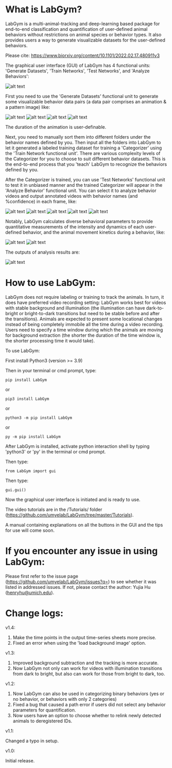 # What is LabGym?

LabGym is a multi-animal-tracking and deep-learning based package for end-to-end classification and quantification of user-defined animal behaviors without restrictions on animal species or behavior types. It also provides users a way to generate visualizable datasets for the user-defined behaviors.

Please cite:
https://www.biorxiv.org/content/10.1101/2022.02.17.480911v3






The graphical user interface (GUI) of LabGym has 4 functional units: 'Generate Datasets', 'Train Networks', 'Test Networks', and 'Analyze Behaviors':

![alt text](https://github.com/yujiahu415/LabGym/blob/3cac15a69c386673853d91a93f73818f35726e71/Examples/Graphical_user_interface.png)






First you need to use the 'Generate Datasets' functional unit to generate some visualizable behavior data pairs (a data pair comprises an animation & a pattern image) like:

![alt text](https://github.com/yujiahu415/LabGym/blob/a9c77cd1f25ca1edc97aadb2257dd8fc0552483d/Examples/Larvae.gif)
![alt text](https://github.com/yujiahu415/LabGym/blob/4484050e52480cdc0e0611eaff3545dfedf03908/Examples/Flies.gif)
![alt text](https://github.com/yujiahu415/LabGym/blob/6ea290e8b86b30ae882631a8301ef6c80545f802/Examples/Mice.gif)
![alt text](https://github.com/yujiahu415/LabGym/blob/6ea290e8b86b30ae882631a8301ef6c80545f802/Examples/Rats.gif)






The duration of the animation is user-definable.

Next, you need to manually sort them into different folders under the behavior names defined by you. Then input all the folders into LabGym to let it generated a labeled training dataset for training a 'Categorizer' using the 'Train Network functional unit'. There are various complexity levels of the Categorizer for you to choose to suit different behavior datasets. This is the end-to-end process that you 'teach' LabGym to recognize the behaviors defined by you. 

After the Categorizer is trained, you can use 'Test Networks' functional unit to test it in unbiased manner and the trained Categorizer will appear in the 'Analyze Behavior' functional unit. You can select it to analyze behavior videos and output annotated videos with behavior names (and %confidence) in each frame, like:

![alt text](https://github.com/yujiahu415/LabGym/blob/6ea290e8b86b30ae882631a8301ef6c80545f802/Examples/Categorizer_larvae.gif)
![alt text](https://github.com/yujiahu415/LabGym/blob/6ea290e8b86b30ae882631a8301ef6c80545f802/Examples/Categorizer_mice_1.gif)
![alt text](https://github.com/yujiahu415/LabGym/blob/6ea290e8b86b30ae882631a8301ef6c80545f802/Examples/Categorizer_mice_2.gif)
![alt text](https://github.com/yujiahu415/LabGym/blob/6ea290e8b86b30ae882631a8301ef6c80545f802/Examples/Categorizer_rats_1.gif)
![alt text](https://github.com/yujiahu415/LabGym/blob/6ea290e8b86b30ae882631a8301ef6c80545f802/Examples/Categorizer_rats_2.gif)






Notably, LabGym calculates diverse behavioral parameters to provide quantitative measurements of the intensity and dynamics of each user-defined behavior, and the animal movement kinetics during a behavior, like:

![alt text](https://github.com/yujiahu415/LabGym/blob/6ea290e8b86b30ae882631a8301ef6c80545f802/Examples/Quantify%20behavior_1.jpg)
![alt text](https://github.com/yujiahu415/LabGym/blob/6ea290e8b86b30ae882631a8301ef6c80545f802/Examples/Quantify%20behavior_2.jpg)






The outputs of analysis results are:

![alt text](https://github.com/yujiahu415/LabGym/blob/6ea290e8b86b30ae882631a8301ef6c80545f802/Examples/Analysis_output.jpg)










# How to use LabGym:

LabGym does not require labeling or training to track the animals. In turn, it does have preferred video recording setting: LabGym works best for videos with stable background and illumination (the illumination can have dark-to-bright or bright-to-dark transitions but need to be stable before and after the transitions). Animals are expected to present some locational changes instead of being completely immobile all the time during a video recording. Users need to specify a time window during which the animals are moving for background extraction (the shorter the duration of the time window is, the shorter processing time it would take).






To use LabGym:

First install Python3 (version >= 3.9)

Then in your terminal or cmd prompt, type:

    pip install LabGym

or

    pip3 install LabGym

or

    python3 -m pip install LabGym

or

    py -m pip install LabGym

After LabGym is installed, activate python interaction shell by typing 'python3' or 'py' in the terminal or cmd prompt.

Then type:

    from LabGym import gui

Then type:

    gui.gui()

Now the graphical user interface is initiated and is ready to use.



The video tutorials are in the /Tutorials/ folder (https://github.com/umyelab/LabGym/tree/master/Tutorials).

A manual containing explanations on all the buttons in the GUI and the tips for use will come soon.










# If you encounter any issue in using LabGym:

Please first refer to the issue page (https://github.com/umyelab/LabGym/issues?q=) to see whether it was listed in addressed issues. If not, please contact the author: Yujia Hu (henryhu@umich.edu).










# Change logs:



v1.4:

1. Make the time points in the output time-series sheets more precise.
2. Fixed an error when using the 'load background image' option.



v1.3:

1. Improved background subtraction and the tracking is more accurate.
2. Now LabGym not only can work for videos with illumination transitions from dark to bright, but also can work for those from bright to dark, too.



v1.2:

1. Now LabGym can also be used in categorizing binary behaviors (yes or no behavior, or behaviors with only 2 categories)
2. Fixed a bug that caused a path error if users did not select any behavior parameters for quantification.
3. Now users have an option to choose whether to relink newly detected animals to deregistered IDs.



v1.1:

Changed a typo in setup.



v1.0:

Initial release.







